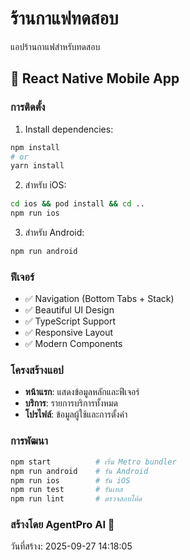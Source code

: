 # ร้านกาแฟทดสอบ

แอปร้านกาแฟสำหรับทดสอบ

## 🚀 React Native Mobile App

### การติดตั้ง

1. Install dependencies:
```bash
npm install
# or
yarn install
```

2. สำหรับ iOS:
```bash
cd ios && pod install && cd ..
npm run ios
```

3. สำหรับ Android:
```bash
npm run android
```

### ฟีเจอร์

- ✅ Navigation (Bottom Tabs + Stack)
- ✅ Beautiful UI Design
- ✅ TypeScript Support
- ✅ Responsive Layout
- ✅ Modern Components

### โครงสร้างแอป

- **หน้าแรก**: แสดงข้อมูลหลักและฟีเจอร์
- **บริการ**: รายการบริการทั้งหมด
- **โปรไฟล์**: ข้อมูลผู้ใช้และการตั้งค่า

### การพัฒนา

```bash
npm start          # เริ่ม Metro bundler
npm run android    # รัน Android
npm run ios        # รัน iOS
npm run test       # รันเทส
npm run lint       # ตรวจสอบโค้ด
```

### สร้างโดย AgentPro AI 🤖
วันที่สร้าง: 2025-09-27 14:18:05
